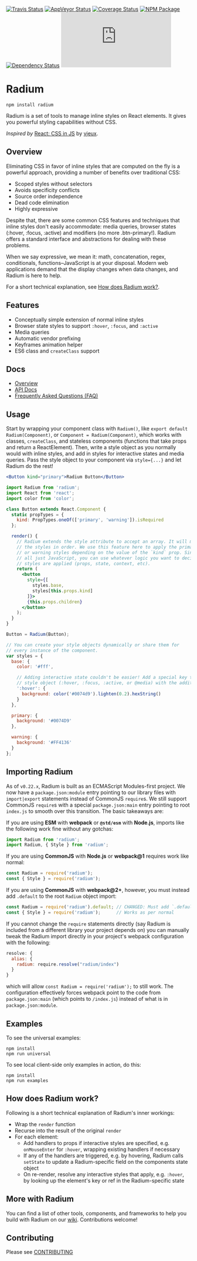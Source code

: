 [![Travis Status][trav_img]][trav_site]
[![AppVeyor Status][appveyor_img]][appveyor_site]
[![Coverage Status][cov_img]][cov_site]
[![NPM Package][npm_img]][npm_site]
[![Dependency Status][david_img]][david_site]
![gzipped size][size_img]

# Radium

```
npm install radium
```

Radium is a set of tools to manage inline styles on React elements. It gives you powerful styling capabilities without CSS.

_Inspired by_ <a href="https://speakerdeck.com/vjeux/react-css-in-js">React: CSS in JS</a>
by <a href="https://twitter.com/Vjeux">vjeux</a>.

## Overview

Eliminating CSS in favor of inline styles that are computed on the fly is a powerful approach, providing a number of benefits over traditional CSS:

- Scoped styles without selectors
- Avoids specificity conflicts
- Source order independence
- Dead code elimination
- Highly expressive

Despite that, there are some common CSS features and techniques that inline styles don't easily accommodate: media queries, browser states (:hover, :focus, :active) and modifiers (no more .btn-primary!). Radium offers a standard interface and abstractions for dealing with these problems.

When we say expressive, we mean it: math, concatenation, regex, conditionals, functions–JavaScript is at your disposal. Modern web applications demand that the display changes when data changes, and Radium is here to help.

For a short technical explanation, see [How does Radium work?](#how-does-radium-work).

## Features

* Conceptually simple extension of normal inline styles
* Browser state styles to support `:hover`, `:focus`, and `:active`
* Media queries
* Automatic vendor prefixing
* Keyframes animation helper
* ES6 class and `createClass` support

## Docs

- [Overview][docs_guides]
- [API Docs][docs_api]
- [Frequently Asked Questions (FAQ)][docs_faq]

## Usage

Start by wrapping your component class with `Radium()`, like `export default Radium(Component)`, or `Component = Radium(Component)`, which works with classes, `createClass`, and stateless components (functions that take props and return a ReactElement). Then, write a style object as you normally would with inline styles, and add in styles for interactive states and media queries. Pass the style object to your component via `style={...}` and let Radium do the rest!

```jsx
<Button kind="primary">Radium Button</Button>
```

```jsx
import Radium from 'radium';
import React from 'react';
import color from 'color';

class Button extends React.Component {
  static propTypes = {
    kind: PropTypes.oneOf(['primary', 'warning']).isRequired
  };

  render() {
    // Radium extends the style attribute to accept an array. It will merge
    // the styles in order. We use this feature here to apply the primary
    // or warning styles depending on the value of the `kind` prop. Since its
    // all just JavaScript, you can use whatever logic you want to decide which
    // styles are applied (props, state, context, etc).
    return (
      <button
        style={[
          styles.base,
          styles[this.props.kind]
        ]}>
        {this.props.children}
      </button>
    );
  }
}

Button = Radium(Button);

// You can create your style objects dynamically or share them for
// every instance of the component.
var styles = {
  base: {
    color: '#fff',

    // Adding interactive state couldn't be easier! Add a special key to your
    // style object (:hover, :focus, :active, or @media) with the additional rules.
    ':hover': {
      background: color('#0074d9').lighten(0.2).hexString()
    }
  },

  primary: {
    background: '#0074D9'
  },

  warning: {
    background: '#FF4136'
  }
};
```

## Importing Radium

As of `v0.22.x`, Radium is built as an ECMAScript Modules-first project. We now have a `package.json:module` entry pointing to our library files with `import|export` statements instead of CommonJS `require`s. We still support CommonJS `require`s with a special `package.json:main` entry pointing to root `index.js` to smooth over this transition. The basic takeaways are:

If you are using **ESM** with **webpack** or **`@std/esm`** with **Node.js**, imports like the following work fine without any gotchas:

```js
import Radium from 'radium';
import Radium, { Style } from 'radium';
```

If you are using **CommonJS** with **Node.js** or **webpack@1** requires work like normal:

```js
const Radium = require('radium');
const { Style } = require('radium');
```

If you are using **CommonJS** with **webpack@2+**, however, you must instead add `.default` to the root `Radium` object import:

```js
const Radium = require('radium').default; // CHANGED: Must add `.default`
const { Style } = require('radium');      // Works as per normal
```

If you cannot change the `require` statements directly (say Radium is included from a different library your project depends on) you can manually tweak the Radium import directly in your project's webpack configuration with the following:

```js
resolve: {
  alias: {
    radium: require.resolve("radium/index")
  }
}
```

which will allow `const Radium = require('radium');` to still work. The configuration effectively forces webpack point to the code from `package.json:main` (which points to `/index.js`) instead of what is in `package.json:module`.

## Examples

To see the universal examples:

```
npm install
npm run universal
```

To see local client-side only examples in action, do this:

```
npm install
npm run examples
```

## How does Radium work?

Following is a short technical explanation of Radium's inner workings:

- Wrap the `render` function
- Recurse into the result of the original `render`
- For each element:
  - Add handlers to props if interactive styles are specified, e.g. `onMouseEnter` for `:hover`, wrapping existing handlers if necessary
  - If any of the handlers are triggered, e.g. by hovering, Radium calls `setState` to update a Radium-specific field on the components state object
  - On re-render, resolve any interactive styles that apply, e.g. `:hover`, by looking up the element's key or ref in the Radium-specific state

## More with Radium

You can find a list of other tools, components, and frameworks to help you build with Radium on our [wiki](https://github.com/FormidableLabs/radium/wiki). Contributions welcome!

## Contributing

Please see [CONTRIBUTING](https://github.com/FormidableLabs/radium/blob/master/CONTRIBUTING.md)

[trav_img]: https://api.travis-ci.org/FormidableLabs/radium.svg
[trav_site]: https://travis-ci.org/FormidableLabs/radium
[cov_img]: https://img.shields.io/coveralls/FormidableLabs/radium.svg
[cov_site]: https://coveralls.io/r/FormidableLabs/radium
[npm_img]: https://img.shields.io/npm/v/radium.svg
[npm_site]: https://www.npmjs.org/package/radium
[david_img]: https://img.shields.io/david/FormidableLabs/radium.svg
[david_site]: https://david-dm.org/FormidableLabs/radium
[size_img]: https://badges.herokuapp.com/size/npm/radium/dist/radium.min.js?gzip=true&label=gzipped
[docs_guides]: https://github.com/FormidableLabs/radium/tree/master/docs/guides
[docs_api]: https://github.com/FormidableLabs/radium/tree/master/docs/api
[docs_faq]: https://github.com/FormidableLabs/radium/tree/master/docs/faq
[appveyor_img]: https://ci.appveyor.com/api/projects/status/github/formidablelabs/radium?branch=master&svg=true
[appveyor_site]: https://ci.appveyor.com/project/ryan-roemer/radium
